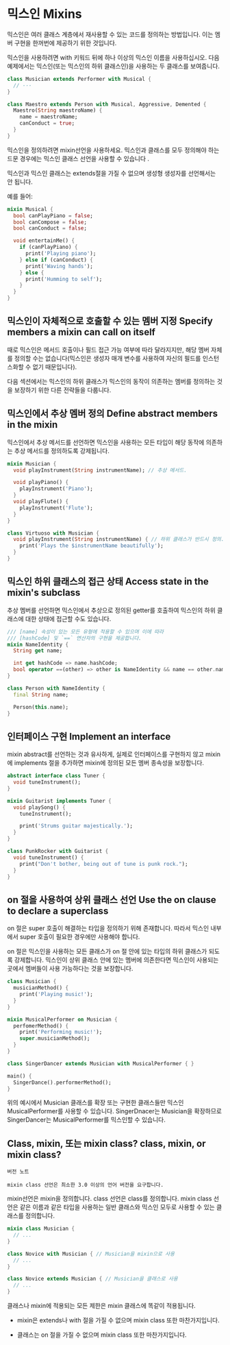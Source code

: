 # 믹스인 Mixins

믹스인은 여러 클래스 계층에서 재사용할 수 있는 코드를 정의하는 방법입니다. 이는 멤버 구현을 한꺼번에 제공하기 위한 것입니다.

믹스인을 사용하려면 with 키워드 뒤에 하나 이상의 믹스인 이름을 사용하십시오. 다음 예제에서는 믹스인(또는 믹스인의 하위 클래스인)을 사용하는 두 클래스를 보여줍니다.

```dart
class Musician extends Performer with Musical {
  // ···
}

class Maestro extends Person with Musical, Aggressive, Demented {
  Maestro(String maestroName) {
    name = maestroName;
    canConduct = true;
  }
}
```

믹스인을 정의하려면 mixin선언을 사용하세요. 믹스인과 클래스를 모두 정의해야 하는 드문 경우에는 믹스인 클래스 선언을 사용할 수 있습니다 .

믹스인과 믹스인 클래스는 extends절을 가질 수 없으며 생성형 생성자를 선언해서는 안 됩니다.

예를 들어:

```dart
mixin Musical {
  bool canPlayPiano = false;
  bool canCompose = false;
  bool canConduct = false;

  void entertainMe() {
    if (canPlayPiano) {
      print('Playing piano');
    } else if (canConduct) {
      print('Waving hands');
    } else {
      print('Humming to self');
    }
  }
}
```

## 믹스인이 자체적으로 호출할 수 있는 멤버 지정 Specify members a mixin can call on itself

때로 믹스인은 메서드 호출이나 필드 접근 가능 여부에 따라 달라지지만, 해당 멤버 자체를 정의할 수는 없습니다(믹스인은 생성자 매개 변수를 사용하여 자신의 필드를 인스턴스화할 수 없기 때문입니다).

다음 섹션에서는 믹스인의 하위 클래스가 믹스인의 동작이 의존하는 멤버를 정의하는 것을 보장하기 위한 다른 전략들을 다룹니다.

## 믹스인에서 추상 멤버 정의 Define abstract members in the mixin

믹스인에서 추상 메서드를 선언하면 믹스인을 사용하는 모든 타입이 해당 동작에 의존하는 추상 메서드를 정의하도록 강제됩니다.

```dart
mixin Musician {
  void playInstrument(String instrumentName); // 추상 메서드.

  void playPiano() {
    playInstrument('Piano');
  }
  void playFlute() {
    playInstrument('Flute');
  }
}

class Virtuoso with Musician { 
  void playInstrument(String instrumentName) { // 하위 클래스가 반드시 정의.
    print('Plays the $instrumentName beautifully');
  }  
}
```

## 믹스인 하위 클래스의 접근 상태 Access state in the mixin's subclass

추상 멤버를 선언하면 믹스인에서 추상으로 정의된 getter를 호출하여 믹스인의 하위 클래스에 대한 상태에 접근할 수도 있습니다.

```dart
/// [name] 속성이 있는 모든 유형에 적용할 수 있으며 이에 따라
/// [hashCode] 및 `==` 연산자의 구현을 제공합니다.
mixin NameIdentity {
  String get name;

  int get hashCode => name.hashCode;
  bool operator ==(other) => other is NameIdentity && name == other.name;
}

class Person with NameIdentity {
  final String name;

  Person(this.name);
}
```

## 인터페이스 구현 Implement an interface

mixin abstract를 선언하는 것과 유사하게, 실제로 인터페이스를 구현하지 않고 mixin에 implements 절을 추가하면 mixin에 정의된 모든 멤버 종속성을 보장합니다.

```dart
abstract interface class Tuner {
  void tuneInstrument();
}

mixin Guitarist implements Tuner {
  void playSong() {
    tuneInstrument();

    print('Strums guitar majestically.');
  }
}

class PunkRocker with Guitarist {
  void tuneInstrument() {
    print("Don't bother, being out of tune is punk rock.");
  }
}
```

## on 절을 사용하여 상위 클래스 선언 Use the on clause to declare a superclass

on 절은 super 호출이 해결하는 타입을 정의하기 위해 존재합니다. 따라서 믹스인 내부에서 super 호출이 필요한 경우에만 사용해야 합니다.

on 절은 믹스인을 사용하는 모든 클래스가 on 절 안에 있는 타입의 하위 클래스가 되도록 강제합니다. 믹스인이 상위 클래스 안에 있는 멤버에 의존한다면 믹스인이 사용되는 곳에서 멤버들이 사용 가능하다는 것을 보장합니다.

```dart
class Musician {
  musicianMethod() {
    print('Playing music!');
  }
}

mixin MusicalPerformer on Musician {
  perfomerMethod() {
    print('Performing music!');
    super.musicianMethod();
  }
}

class SingerDancer extends Musician with MusicalPerformer { }

main() {
  SingerDance().performerMethod();
}
```

위의 예시에서 Musician 클래스를 확장 또는 구현한 클래스들만 믹스인 MusicalPerformer를 사용할 수 있습니다. SingerDnacer는 Musician을 확장하므로 SingerDancer는 MusicalPerformer를 믹스인할 수 있습니다.

## Class, mixin, 또는 mixin class? class, mixin, or mixin class?

```
버전 노트

mixin class 선언은 최소한 3.0 이상의 언어 버전을 요구합니다.
```

mixin선언은 mixin을 정의합니다. class 선언은 class를 정의합니다. mixin class 선언은 같은 이름과 같은 타입을 사용하는 일반 클래스와 믹스인 모두로 사용할 수 있는 클래스를 정의합니다.

```dart
mixin class Musician {
  // ...
}

class Novice with Musician { // Musician을 mixin으로 사용
  // ...
}

class Novice extends Musician { // Musician을 클래스로 사용
  // ...
}
```

클래스나 mixin에 적용되는 모든 제한은 mixin 클래스에 똑같이 적용됩니다.

- mixin은 extends나 with 절을 가질 수 없으며 mixin class 또한 마찬가지입니다.

- 클래스는 on 절을 가질 수 없으며 mixin class 또한 마찬가지입니다.